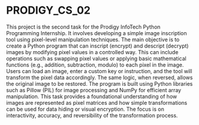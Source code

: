 # PRODIGY_CS_02
This project is the second task for the Prodigy InfoTech Python Programming Internship. It involves developing a simple image inscription tool using pixel-level manipulation techniques. The main objective is to create a Python program that can inscript (encrypt) and descript (decrypt) images by modifying pixel values in a controlled way. This can include operations such as swapping pixel values or applying basic mathematical functions (e.g., addition, subtraction, modulo) to each pixel in the image. Users can load an image, enter a custom key or instruction, and the tool will transform the pixel data accordingly. The same logic, when reversed, allows the original image to be restored. The program is built using Python libraries such as Pillow (PIL) for image processing and NumPy for efficient array manipulation. This task provides a foundational understanding of how images are represented as pixel matrices and how simple transformations can be used for data hiding or visual encryption. The focus is on interactivity, accuracy, and reversibility of the transformation process.
